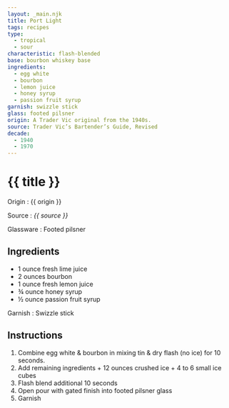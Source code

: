 ```yaml
---
layout: _main.njk
title: Port Light
tags: recipes
type:
  - tropical
  - sour
characteristic: flash-blended
base: bourbon whiskey base
ingredients:
  - egg white
  - bourbon
  - lemon juice
  - honey syrup
  - passion fruit syrup
garnish: swizzle stick
glass: footed pilsner
origin: A Trader Vic original from the 1940s.
source: Trader Vic’s Bartender’s Guide, Revised
decade:
  - 1940
  - 1970
---
```

<!-- markdownlint-disable MD025 -->
# {{ title }}
<!-- markdownlint-disable MD025 -->

Origin
  : {{ origin }}

Source
  : <cite>{{ source }}</cite>

Glassware
  : Footed pilsner

## Ingredients

* 1 ounce fresh lime juice
* 2 ounces bourbon
* 1 ounce fresh lemon juice
* &frac34; ounce honey syrup
* &frac12; ounce passion fruit syrup

Garnish
  : Swizzle stick

## Instructions

1. Combine egg white & bourbon in mixing tin & dry flash (no ice) for 10 seconds.
2. Add remaining ingredients + 12 ounces crushed ice + 4 to 6 small ice cubes
3. Flash blend additional 10 seconds
4. Open pour with gated finish into footed pilsner glass
5. Garnish
